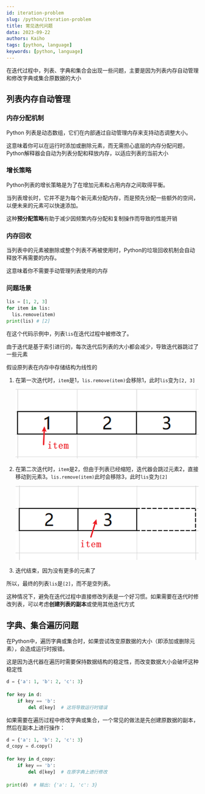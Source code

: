 ```yaml
---
id: iteration-problem
slug: /python/iteration-problem
title: 常见迭代问题
data: 2023-09-22
authors: Kaiho
tags: [python, language]
keywords: [python, language]
---
```


在迭代过程中，列表、字典和集合会出现一些问题，主要是因为列表内存自动管理和修改字典或集合原数据的大小



## 列表内存自动管理

### 内存分配机制

Python 列表是动态数组，它们在内部通过自动管理内存来支持动态调整大小。

这意味着你可以在运行时添加或删除元素，而无需担心底层的内存分配问题，Python解释器会自动为列表分配和释放内存，以适应列表的当前大小

### 增长策略

Python列表的增长策略是为了在增加元素和占用内存之间取得平衡。

当列表增长时，它并不是为每个新元素分配内存，而是预先分配一些额外的空间，以便未来的元素可以快速添加。

这种**预分配策略**有助于减少因频繁内存分配和复制操作而导致的性能开销

### 内存回收

当列表中的元素被删除或整个列表不再被使用时，Python的垃圾回收机制会自动释放不再需要的内存。

这意味着你不需要手动管理列表使用的内存

### 问题场景

```python
lis = [1, 2, 3]
for item in lis:
  lis.remove(item)
print(lis) # [2]
```

在这个代码示例中，列表`lis`在迭代过程中被修改了。

由于迭代是基于索引进行的，每次迭代后列表的大小都会减少，导致迭代器跳过了一些元素

假设原列表在内存中存储结构为线性的

1. 在第一次迭代时，`item`是1，`lis.remove(item)`会移除1，此时`lis`变为`[2, 3]`

   ![image-20240306102248505](Iteration-problem/image-20240306102248505.png)

2. 在第二次迭代时，`item`是2，但由于列表已经缩短，迭代器会跳过元素2，直接移动到元素3。`lis.remove(item)`此时会移除3，此时`lis`变为`[2]`

   ![image-20240306102424504](Iteration-problem/image-20240306102424504.png)

3. 迭代结束，因为没有更多的元素了

所以，最终的列表`lis`是`[2]`，而不是空列表。

这种情况下，避免在迭代过程中直接修改列表是一个好习惯。如果需要在迭代时修改列表，可以考虑**创建列表的副本**或使用其他迭代方式





## 字典、集合遍历问题

在Python中，遍历字典或集合时，如果尝试改变原数据的大小（即添加或删除元素），会造成运行时报错。

这是因为迭代器在遍历时需要保持数据结构的稳定性，而改变数据大小会破坏这种稳定性

```python
d = {'a': 1, 'b': 2, 'c': 3}

for key in d:
    if key == 'b':
        del d[key]  # 这将导致运行时错误
```

如果需要在遍历过程中修改字典或集合，一个常见的做法是先创建原数据的副本，然后在副本上进行操作：

```python
d = {'a': 1, 'b': 2, 'c': 3}
d_copy = d.copy()

for key in d_copy:
    if key == 'b':
        del d[key]  # 在原字典上进行修改

print(d)  # 输出: {'a': 1, 'c': 3}
```

